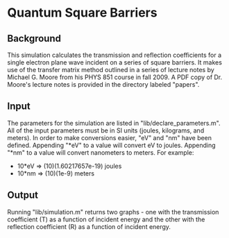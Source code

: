 Quantum Square Barriers
=======================


Background
----------
This simulation calculates the transmission and reflection coefficients for a single electron plane wave incident on a series of square barriers.  It makes use of the transfer matrix method outlined in a series of lecture notes by Michael G. Moore from his PHYS 851 course in fall 2009.  A PDF copy of Dr. Moore's lecture notes is provided in the directory labeled "papers".


Input
-----
The parameters for the simulation are listed in "lib/declare\_parameters.m".  All of the input parameters must be in SI units (joules, kilograms, and meters).  In order to make conversions easier, "eV" and "nm" have been defined.  Appending "\*eV" to a value will convert eV to joules.  Appending "\*nm" to a value will convert nanometers to meters.  For example:

* 10\*eV => (10)(1.60217657e-19) joules
* 10\*nm => (10)(1e-9) meters


Output
------
Running "lib/simulation.m" returns two graphs - one with the transmission coefficient (T) as a function of incident energy and the other with the reflection coefficient (R) as a function of incident energy.
